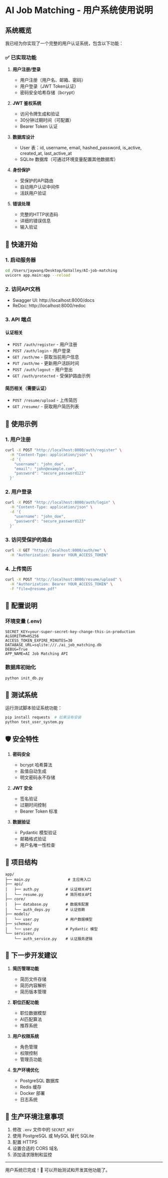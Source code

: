 # AI Job Matching - 用户系统使用说明

## 系统概览

我已经为你实现了一个完整的用户认证系统，包含以下功能：

### ✅ 已实现功能

1. **用户注册/登录**
   - 用户注册（用户名、邮箱、密码）
   - 用户登录（JWT Token认证）
   - 密码安全哈希存储（bcrypt）

2. **JWT 鉴权系统**
   - 访问令牌生成和验证
   - 30分钟过期时间（可配置）
   - Bearer Token 认证

3. **数据库设计**
   - User 表：id, username, email, hashed_password, is_active, created_at, last_active_at
   - SQLite 数据库（可通过环境变量配置其他数据库）

4. **身份保护**
   - 受保护的API路由
   - 自动用户认证中间件
   - 活跃用户验证

5. **错误处理**
   - 完整的HTTP状态码
   - 详细的错误信息
   - 输入验证

## 🚀 快速开始

### 1. 启动服务器
```bash
cd /Users/jaywang/Desktop/GoValley/AI-job-matching
uvicorn app.main:app --reload
```

### 2. 访问API文档
- Swagger UI: http://localhost:8000/docs
- ReDoc: http://localhost:8000/redoc

### 3. API 端点

#### 认证相关
- `POST /auth/register` - 用户注册
- `POST /auth/login` - 用户登录
- `GET /auth/me` - 获取当前用户信息
- `PUT /auth/me` - 更新用户活跃时间
- `POST /auth/logout` - 用户登出
- `GET /auth/protected` - 受保护路由示例

#### 简历相关（需要认证）
- `POST /resume/upload` - 上传简历
- `GET /resume/` - 获取用户简历列表

## 📝 使用示例

### 1. 用户注册
```bash
curl -X POST "http://localhost:8000/auth/register" \
  -H "Content-Type: application/json" \
  -d '{
    "username": "john_doe",
    "email": "john@example.com",
    "password": "secure_password123"
  }'
```

### 2. 用户登录
```bash
curl -X POST "http://localhost:8000/auth/login" \
  -H "Content-Type: application/json" \
  -d '{
    "username": "john_doe",
    "password": "secure_password123"
  }'
```

### 3. 访问受保护的路由
```bash
curl -X GET "http://localhost:8000/auth/me" \
  -H "Authorization: Bearer YOUR_ACCESS_TOKEN"
```

### 4. 上传简历
```bash
curl -X POST "http://localhost:8000/resume/upload" \
  -H "Authorization: Bearer YOUR_ACCESS_TOKEN" \
  -F "file=@resume.pdf"
```

## 🔧 配置说明

### 环境变量 (.env)
```env
SECRET_KEY=your-super-secret-key-change-this-in-production
ALGORITHM=HS256
ACCESS_TOKEN_EXPIRE_MINUTES=30
DATABASE_URL=sqlite:///./ai_job_matching.db
DEBUG=True
APP_NAME=AI Job Matching API
```

### 数据库初始化
```bash
python init_db.py
```

## 🧪 测试系统

运行测试脚本验证系统功能：
```bash
pip install requests  # 如果没有安装
python test_user_system.py
```

## 🛡️ 安全特性

1. **密码安全**
   - bcrypt 哈希算法
   - 盐值自动生成
   - 明文密码永不存储

2. **JWT 安全**
   - 签名验证
   - 过期时间控制
   - Bearer Token 标准

3. **数据验证**
   - Pydantic 模型验证
   - 邮箱格式验证
   - 用户名唯一性检查

## 📁 项目结构

```
app/
├── main.py                 # 主应用入口
├── api/
│   ├── auth.py            # 认证相关API
│   └── resume.py          # 简历相关API
├── core/
│   ├── database.py        # 数据库配置
│   └── auth_deps.py       # 认证依赖
├── models/
│   └── user.py            # 用户数据模型
├── schemas/
│   └── user.py            # Pydantic 模型
└── services/
    └── auth_service.py    # 认证服务逻辑
```

## 🔄 下一步开发建议

1. **简历管理功能**
   - 简历文件存储
   - 简历内容解析
   - 简历版本管理

2. **职位匹配功能**
   - 职位数据模型
   - AI匹配算法
   - 推荐系统

3. **用户权限系统**
   - 角色管理
   - 权限控制
   - 管理员功能

4. **生产环境优化**
   - PostgreSQL 数据库
   - Redis 缓存
   - Docker 部署
   - 日志系统

## 🚨 生产环境注意事项

1. 修改 `.env` 文件中的 `SECRET_KEY`
2. 使用 PostgreSQL 或 MySQL 替代 SQLite
3. 配置 HTTPS
4. 设置合适的 CORS 域名
5. 添加请求限制和监控

---

用户系统已完成！🎉 可以开始测试和开发其他功能了。